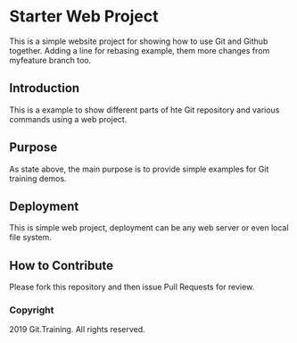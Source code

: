 # Starter Web Project

This is a simple website project for showing how to use Git and Github together. Adding a line for rebasing example,
them more changes from myfeature branch too.

## Introduction

This is a example to show different parts of hte Git repository and various commands using a web project.

## Purpose

As state above, the main purpose is to provide simple examples for Git training demos.

## Deployment

This is simple web project, deployment can be any web server or even local file system.

## How to Contribute

Please fork this repository and then issue Pull Requests for review.

### Copyright

2019 Git.Training. All rights reserved.